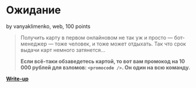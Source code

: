 # Ожидание

by vanyaklimenko, web, 100 points

> Получить карту в первом онлайновом не так уж и просто — бот-менеджер — тоже человек, и тоже может отдыхать. Так что срок выдачи карт немного  затянется...
> 
> __Если всё-таки обзаведетесь картой, то вот вам промокод на 10 000 рублей для взломов: `<promocode />`. Он один на всю команду.__

**[Write-up](WRITEUP.md)**
